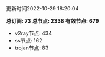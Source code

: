 更新时间2022-10-29 18:20:04

**总订阅: 73**
**总节点: 2338**
**有效节点: 679**
- v2ray节点: 434
- ss节点: 162
- trojan节点: 83
